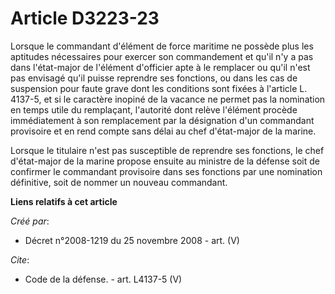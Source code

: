 # Article D3223-23

Lorsque le commandant d'élément de force maritime ne possède plus les aptitudes nécessaires pour exercer son commandement et
qu'il n'y a pas dans l'état-major de l'élément d'officier apte à le remplacer ou qu'il n'est pas envisagé qu'il puisse
reprendre ses fonctions, ou dans les cas de suspension pour faute grave dont les conditions sont fixées à l'article L.
4137-5, et si le caractère inopiné de la vacance ne permet pas la nomination en temps utile du remplaçant, l'autorité dont
relève l'élément procède immédiatement à son remplacement par la désignation d'un commandant provisoire et en rend compte
sans délai au chef d'état-major de la marine. 

Lorsque le titulaire n'est pas susceptible de reprendre ses fonctions, le chef d'état-major de la marine propose ensuite au
ministre de la défense soit de confirmer le commandant provisoire dans ses fonctions par une nomination définitive, soit de
nommer un nouveau commandant.

**Liens relatifs à cet article**

_Créé par_:

  - Décret n°2008-1219 du 25 novembre 2008 - art. (V)

_Cite_:

  - Code de la défense. - art. L4137-5 (V)
